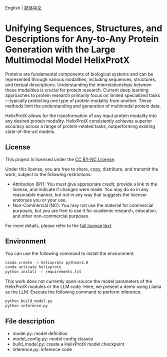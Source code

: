 English | [简体中文](README_cn.md)
# Unifying Sequences, Structures, and Descriptions for Any-to-Any Protein Generation with the Large Multimodal Model HelixProtX

Proteins are fundamental components of biological systems and can be represented through various modalities, including sequences, structures, and textual descriptions. Understanding the interrelationships between these modalities is crucial for protein research. Current deep learning approaches to protein research primarily focus on limited specialized tasks—typically predicting one type of protein modality from another. These methods limit the understanding and generation of multimodal protein data.

HelixProtX allows for the transformation of any input protein modality into any desired protein modality. 
HelixProtX consistently achieves superior accuracy across a range of protein-related tasks, outperforming existing state-of-the-art models.

## License
This project is licensed under the [CC BY-NC License](https://creativecommons.org/licenses/by-nc/4.0/).

Under this license, you are free to share, copy, distribute, and transmit the work, subject to the following restrictions:

- Attribution (BY): You must give appropriate credit, provide a link to the license, and indicate if changes were made. You may do so in any reasonable manner, but not in any way that suggests the licensor endorses you or your use.
- Non-Commercial (NC): You may not use the material for commercial purposes, but you are free to use it for academic research, education, and other non-commercial purposes.

For more details, please refer to the [full license text](https://creativecommons.org/licenses/by-nc/4.0/legalcode).

## Environment
You can use the following command to install the environment.
```bash
conda create -n helixprotx python=3.8
conda activate helixprotx
python install -r requirements.txt
```

This work does not currently open-source the model parameters of the HelixProtX modules or the LLM code. Here, we present a demo using Llama as the LLM.
Execute the following command to perform inference:
```bash
python build_model.py
python inference.py 
```

## File description
- model.py: model definition
- model_config.py: model config classes
- build_model.py: create a HelixProtX model checkpoint
- inference.py: inference code
